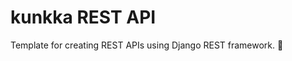 kunkka REST API
===============

Template for creating REST APIs using Django REST framework. :facepunch:

